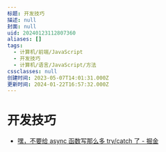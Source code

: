 ```yaml
---
标题: 开发技巧
描述: null
封面: null
uid: 20240123112807360
aliases: []
tags:
  - 计算机/前端/JavaScript
  - 开发技巧
  - 计算机/语言/JavaScript/方法
cssclasses: null
创建时间: 2023-05-07T14:01:31.000Z
更新时间: 2024-01-22T16:57:32.000Z
---
```


# 开发技巧

- [嘿，不要给 async 函数写那么多 try/catch 了 - 掘金](https://juejin.cn/post/6844903886898069511)
